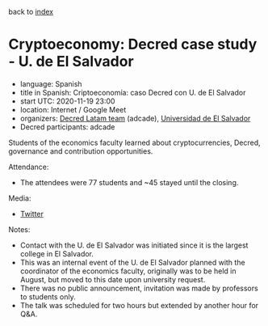 back to [index](index.md)

# Cryptoeconomy: Decred case study - U. de El Salvador

- language: Spanish
- title in Spanish: Criptoeconomía: caso Decred con U. de El Salvador
- start UTC: 2020-11-19 23:00
- location: Internet / Google Meet
- organizers: [Decred Latam team](https://twitter.com/Decred_ES) (adcade), [Universidad de El Salvador](https://twitter.com/UESoficial)
- Decred participants: adcade

Students of the economics faculty learned about cryptocurrencies, Decred, governance and contribution opportunities.

Attendance:

- The attendees were 77 students and ~45 stayed until the closing.

Media:

- [Twitter](https://twitter.com/addcade/status/1329605293081288709)

Notes:

- Contact with the U. de El Salvador was initiated since it is the largest college in El Salvador.
- This was an internal event of the U. de El Salvador planned with the coordinator of the economics faculty, originally was to be held in August, but moved to this date upon university request.
- There was no public announcement, invitation was made by professors to students only.
- The talk was scheduled for two hours but extended by another hour for Q&A.
